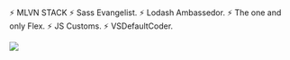 ⚡️ MLVN STACK
⚡️ Sass Evangelist.
⚡️ Lodash Ambassedor.
⚡️ The one and only Flex.
⚡️ JS Customs.
⚡️ VSDefaultCoder.

<a href="https://www.codewars.com/users/oliverborner"><img src="https://www.codewars.com/users/oliverborner/badges/small"></a>
